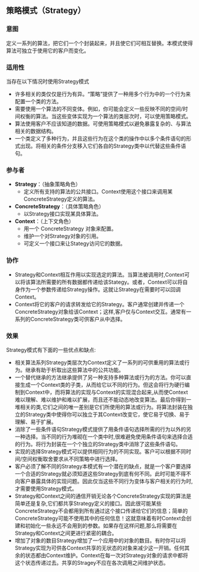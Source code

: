 ## 策略模式（Strategy）

### 意图
定义一系列的算法，把它们一个个封装起来，并且使它们可相互替换。本模式使得算法可独立于使用它的客户而变化。

### 适用性
当存在以下情况时使用Strategy模式
-	许多相关的类仅仅是行为有异。“策略”提供了一种用多个行为中的一个行为来配置一个类的方法。
-	需要使用一个算法的不同变体。例如，你可能会定义一些反映不同的空间/时间权衡的算法。当这些变体实现为一个算法的类层次时，可以使用策略模式。
-	算法使用客户不应该知道的数据。可使用策略模式以避免暴露复杂的、与算法相关的数据结构。
-	一个类定义了多种行为，并且这些行为在这个类的操作中以多个条件语句的形式出现。将相关的条件分支移入它们各自的Strategy类中以代替这些条件语句。

### 参与者
-	**Strategy**：（抽象策略角色）
	-	定义所有支持的算法的公共接口。Context使用这个接口来调用某ConcreteStrategy定义的算法。
-	**ConcreteStrategy**：（具体策略角色）
	-	以Strategy接口实现某具体算法。
-	**Context**：（上下文角色）
	-	用一个 ConcreteStrategy 对象来配置。
	-	维护一个对Strategy对象的引用。
	-	可定义一个接口来让Stategy访问它的数据。

### 协作
-	Strategy和Context相互作用以实现选定的算法。当算法被调用时,Context可以将该算法所需要的所有数据都传递给该Stategy。或者，Context可以将自身作为一个参数传递给Strategy操作。这就让Strategy在需要时可以回调Context。
-	Context将它的客户的请求转发给它的Strategy。客户通常创建并传递一个ConcreteStrategy对象给该Context；这样,客户仅与Context交互。通常有一系列的ConcreteStrategy类可供客户从中选择。

### 效果
Strategy模式有下面的一些优点和缺点:
-	相关算法系列Strategy类层次为Context定义了一系列的可供重用的算法或行为。继承有助于析取出这些算法中的公共功能。
-	一个替代继承的方法继承提供了另一种支持多种算法或行为的方法。你可以直接生成一个Context类的子类，从而给它以不同的行为。但这会将行为硬行编制到Context中，而将算法的实现与Context的实现混合起来,从而使Context难以理解、难以维护和难以扩展，而且还不能动态地改变算法。最后你得到一堆相关的类,它们之间的唯一差别是它们所使用的算法或行为。将算法封装在独立的Strategy类中使得你可以独立于其Context改变它，使它易于切换、易于理解、易于扩展。
-	消除了一些条件语句Strategy模式提供了用条件语句选择所需的行为以外的另一种选择。当不同的行为堆砌在一个类中时,很难避免使用条件语句来选择合适的行为。将行为封装在一个个独立的Strategy类中消除了这些条件语句。
-	实现的选择Strategy模式可以提供相同行为的不同实现。客户可以根据不同时间/空间权衡取舍要求从不同策略中进行选择。
-	客户必须了解不同的Strategy本模式有一个潜在的缺点，就是一个客户要选择一个合适的Strategy就必须知道这些Strategy到底有何不同。此时可能不得不向客户暴露具体的实现问题。因此仅当这些不同行为变体与客户相关的行为时,才需要使用Strategy模式。
-	Strategy和Context之间的通信开销无论各个ConcreteStrategy实现的算法是简单还是复杂,它们都共享Strategy定义的接口。因此很可能某些ConcreteStrategy不会都用到所有通过这个接口传递给它们的信息；简单的ConcreteStrategy可能不使用其中的任何信息！这就意味着有时Context会创建和初始化一些永远不会用到的参数。如果存在这样问题,那么将需要在Strategy和Context之间更进行紧密的耦合。
-	增加了对象的数目Strategy增加了一个应用中的对象的数目。有时你可以将Strategy实现为可供各Context共享的无状态的对象来减少这一开销。任何其余的状态都由Context维护。Context在每一次对Strategy对象的请求中都将这个状态传递过去。共享的Stragey不应在各次调用之间维护状态。